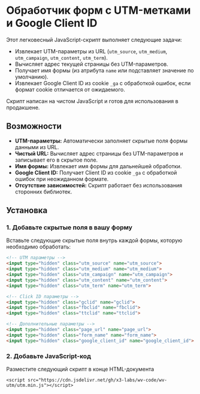 # Обработчик форм с UTM-метками и Google Client ID

Этот легковесный JavaScript-скрипт выполняет следующие задачи:
- Извлекает UTM-параметры из URL (`utm_source`, `utm_medium`, `utm_campaign`, `utm_content`, `utm_term`).
- Вычисляет адрес текущей страницы без UTM-параметров.
- Получает имя формы (из атрибута `name` или подставляет значение по умолчанию).
- Извлекает Google Client ID из cookie `_ga` с обработкой ошибок, если формат cookie отличается от ожидаемого.

Скрипт написан на чистом JavaScript и готов для использования в продакшене.

## Возможности

- **UTM-параметры:** Автоматически заполняет скрытые поля формы данными из URL.
- **Чистый URL:** Вычисляет адрес страницы без UTM-параметров и записывает его в скрытое поле.
- **Имя формы:** Извлекает имя формы для дальнейшей обработки.
- **Google Client ID:** Получает Client ID из cookie `_ga` с обработкой ошибок при неожиданном формате.
- **Отсутствие зависимостей:** Скрипт работает без использования сторонних библиотек.

## Установка

### 1. Добавьте скрытые поля в вашу форму

Вставьте следующие скрытые поля внутрь каждой формы, которую необходимо обработать:

```html
<!-- UTM параметры -->
<input type="hidden" class="utm_source" name="utm_source">
<input type="hidden" class="utm_medium" name="utm_medium">
<input type="hidden" class="utm_campaign" name="utm_campaign">
<input type="hidden" class="utm_content" name="utm_content">
<input type="hidden" class="utm_term" name="utm_term">

<!-- Click ID параметры -->
<input type="hidden" class="gclid" name="gclid">
<input type="hidden" class="fbclid" name="fbclid">
<input type="hidden" class="ttclid" name="ttclid">

<!-- Дополнительные параметры -->
<input type="hidden" class="page_url" name="page_url">
<input type="hidden" class="form_name" name="form_name">
<input type="hidden" class="google_client_id" name="google_client_id">
```

### 2. Добавьте JavaScript-код
Разместите следующий скрипт в конце HTML-документа
```
<script src="https://cdn.jsdelivr.net/gh/x3-labs/wv-code/wv-utm/utm.min.js"></script>
```
